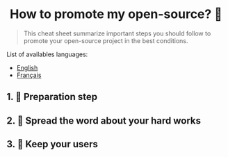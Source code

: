 <h1 align="center">How to promote my open-source? 🚀</h1>

> This cheat sheet summarize important steps you should follow to promote your open-source project in the best conditions.

List of availables languages:
- [English](./README.md)
- [Français](./README-fr.md)

## 1. 🎢 Preparation step

## 2. 📢 Spread the word about your hard works 

## 3. 🤝 Keep your users 